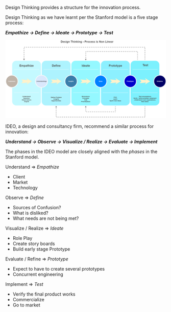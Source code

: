 Design Thinking provides a structure for the innovation process.

Design Thinking as we have learnt per the Stanford model is a five stage process:

**_Empathize -> Define -> Ideate -> Prototype -> Test_**

![](../../assets/online-pe-dojo/pe-design-thinking/designthinking-nonlinearprocess.png)

IDEO, a design and consultancy firm, recommend a similar process for innovation:

**_Understand -> Observe -> Visualize / Realize -> Evaluate -> Implement_**

The phases in the IDEO model are closely aligned with the _phases_ in the Stanford model.

Understand => _Empathize_
- Client
- Market
- Technology

Observe => _Define_
- Sources of Confusion?
- What is disliked?
- What needs are not being met?

Visualize / Realize => _Ideate_
- Role Play
- Create story boards
- Build early stage Prototype

Evaluate / Refine => _Prototype_
- Expect to have to create several prototypes
- Concurrent engineering

Implement => _Test_
- Verify the final product works
- Commercialize
- Go to market

